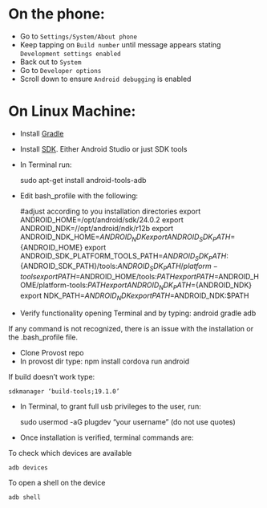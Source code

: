# On the phone:

  * Go to `Settings/System/About phone`
  * Keep tapping on `Build number` until message appears stating `Development settings enabled`
  * Back out to `System`
  * Go to `Developer options`
  * Scroll down to ensure `Android debugging` is enabled

# On Linux Machine:

  * Install [Gradle](https://gradle.org/install)
  * Install [SDK](https://developer.android.com/studio/install). Either Android Studio or just SDK tools
  * In Terminal run:

    sudo apt-get install android-tools-adb

  * Edit bash_profile with the following:

    #adjust according to you installation directories
    export ANDROID_HOME=/opt/android/sdk/24.0.2 
    export ANDROID_NDK=//opt/android/ndk/r12b
    export ANDROID_NDK_HOME=${ANDROID_NDK}
    export ANDROID_SDK_PATH=${ANDROID_HOME}
    export ANDROID_SDK_PLATFORM_TOOLS_PATH=${ANDROID_SDK_PATH}:${ANDROID_SDK_PATH}/tools:${ANDROID_SDK_PATH}/platform-tools
    export PATH=$ANDROID_HOME/tools:$PATH
    export PATH=$ANDROID_HOME/platform-tools:$PATH
    export ANDROID_NDK_PATH=${ANDROID_NDK}
    export NDK_PATH=$ANDROID_NDK
    export PATH=$ANDROID_NDK:$PATH

  * Verify functionality opening Terminal and by typing:
    android
    gradle
    adb

If any command is not recognized, there is an issue with the installation or the .bash_profile file.

  * Clone Provost repo
  * In provost dir type:
    npm install
    cordova run android

If build doesn’t work type: 

    sdkmanager ‘build-tools;19.1.0’

  * In Terminal, to grant full usb privileges to the user, run:

    sudo usermod -aG plugdev “your username” (do not use quotes)

  * Once installation is verified, terminal commands are:

To check which devices are available

    adb devices 

To open a shell on the device

    adb shell

